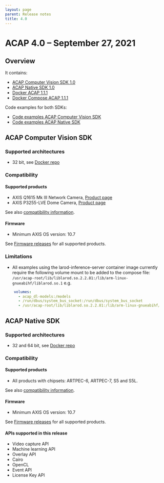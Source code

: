 ```yaml
---
layout: page
parent: Release notes
title: 4.0
---
```


# ACAP 4.0 – September 27, 2021

## Overview
It contains:
* [ACAP Computer Vision SDK 1.0](#acap-computer-vision-sdk)
* [ACAP Native SDK 1.0](#acap-native-sdk)
* [Docker ACAP 1.1.1](https://hub.docker.com/r/axisecp/docker-acap)
* [Docker Compose ACAP 1.1.1](https://hub.docker.com/r/axisecp/docker-compose-acap)

Code examples for both SDKs:
* [Code examples ACAP Computer Vision SDK](https://github.com/AxisCommunications/acap-computer-vision-sdk-examples)
* [Code examples ACAP Native SDK](https://github.com/AxisCommunications/acap-native-sdk-examples)


## ACAP Computer Vision SDK
### Supported architectures
* 32 bit, see [Docker repo](https://hub.docker.com/r/axisecp/acap-computer-vision-sdk)

### Compatibility
#### Supported products
* AXIS Q1615 Mk III Network Camera, [Product page]( https://www.axis.com/products/axis-q1615-mk-iii)
* AXIS P3255-LVE Dome Camera, [Product page]( https://www.axis.com/products/axis-p3255-lve)

See also [compatibility information](../axis-devices).

#### Firmware
* Minimum AXIS OS version: 10.7

See [Firmware releases]( https://www.axis.com/support/firmware) for all supported products.

### Limitations
* All examples using the larod-inference-server container image currently require the following volume mount to be added to the compose file: `/usr/acap-root/lib/liblarod.so.2.2.81:/lib/arm-linux-gnueabihf/liblarod.so.1` e.g.

```yaml
    volumes:
      - acap_dl-models:/models
      - /run/dbus/system_bus_socket:/run/dbus/system_bus_socket
      - /usr/acap-root/lib/liblarod.so.2.2.81:/lib/arm-linux-gnueabihf/liblarod.so.1
 ```

## ACAP Native SDK
### Supported architectures
* 32 and 64 bit, see [Docker repo](https://hub.docker.com/r/axisecp/acap-native-sdk)

### Compatibility
#### Supported products
* All products with chipsets: ARTPEC-6, ARTPEC-7, S5 and S5L.

See also [compatibility information](../axis-devices).

#### Firmware
* Minimum AXIS OS version: 10.7

See [Firmware releases]( https://www.axis.com/support/firmware) for all supported products.

#### APIs supported in this release
* Video capture API
* Machine learning API
* Overlay API
* Cairo
* OpenCL
* Event API
* License Key API
